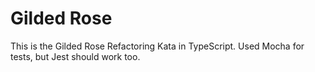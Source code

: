 # Gilded Rose

This is the Gilded Rose Refactoring Kata in TypeScript. Used Mocha for tests, but Jest should work too.
